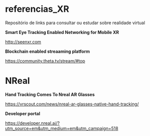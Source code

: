 # referencias_XR
Repositório de links para consultar ou estudar sobre realidade virtual

<b> Smart Eye Tracking Enabled Networking for Mobile XR</b>

http://seenxr.com

<b>Blockchain enabled streaaming platform</b>

https://community.theta.tv/stream/#top


# NReal

<b>Hand Tracking Comes To Nreal AR Glasses</b>

https://vrscout.com/news/nreal-ar-glasses-native-hand-tracking/

<b>Developer portal</b>

https://developer.nreal.ai/?utm_source=em&utm_medium=em&utm_campaign=518


